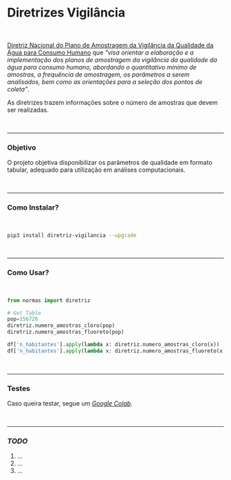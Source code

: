 # Diretrizes Vigilância

<br>

[Diretriz Nacional do Plano de Amostragem da Vigilância da Qualidade da Água para Consumo Humano](bvsms.saude.gov.br/bvs/publicacoes/diretriz_nacional_plano_amostragem_agua.pdf) que *"visa orientar a elaboração e a implementação dos planos de amostragem da vigilância da qualidade da água para consumo humano, abordando o quantitativo mínimo de amostras, a frequência de amostragem, os parâmetros a serem analisados, bem como as orientações para a seleção dos pontos de coleta"*.

As diretrizes trazem informações sobre o número de amostras que devem ser realizadas.

<br>

----

### Objetivo

O projeto objetiva disponibilizar os parâmetros de qualidade em formato tabular, adequado para utilização em análises computacionais.

<br>

----

### Como Instalar?

<br>

```bash
pip3 install diretriz-vigilancia --upgrade
```

<br>

----

### Como Usar?

<br>

```python
from normas import diretriz

# Get Table
pop=156726
diretriz.numero_amostras_cloro(pop)
diretriz.numero_amostras_fluoreto(pop)

df['n_habitantes'].apply(lambda x: diretriz.numero_amostras_cloro(x))
df['n_habitantes'].apply(lambda x: diretriz.numero_amostras_fluoreto(x))
```

<br>

-----

### Testes

Caso queira testar, segue um [*Google Colab*](https://colab.research.google.com/drive/1JsnMfzkj97DMPNBdB09bPLQ5HuDPjIuv?usp=sharing).

<br>

-----

### *TODO*

1. ...
2. ...
3. ...
